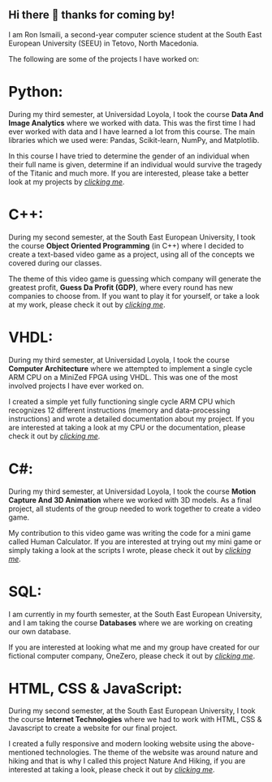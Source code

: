 ## Hi there 👋 thanks for coming by!

I am Ron Ismaili, a second-year computer science student at the South East European University (SEEU) in Tetovo, North Macedonia.

The following are some of the projects I have worked on:

# **Python:**
During my third semester, at Universidad Loyola, I took the course **Data And Image Analytics** where we worked with data. This was the first time I had ever worked with data and I have learned a lot from this course. The main libraries which we used were: Pandas, Scikit-learn, NumPy, and Matplotlib.

In this course I have tried to determine the gender of an individual when their full name is given, determine if an individual would survive the tragedy of the Titanic and much more. If you are interested, please take a better look at my projects by *[clicking me](https://github.com/RonIsmaili/Data-And-Image-Analytics)*.

# **C++:**
During my second semester, at the South East European University, I took the course **Object Oriented Programming** (in C++) where I decided to create a text-based video game as a project, using all of the concepts we covered during our classes.

The theme of this video game is guessing which company will generate the greatest profit, **Guess Da Profit (GDP)**, where every round has new companies to choose from. If you want to play it for yourself, or take a look at my work, please check it out by *[clicking me](https://github.com/RonIsmaili/Guess-Da-Profit)*.

# **VHDL:**
During my third semester, at Universidad Loyola, I took the course **Computer Architecture** where we attempted to implement a single cycle ARM CPU on a MiniZed FPGA using VHDL. This was one of the most involved projects I have ever worked on. 

I created a simple yet fully functioning single cycle ARM CPU which recognizes 12 different instructions (memory and data-processing instructions) and wrote a detailed documentation about my project. If you are interested at taking a look at my CPU or the documentation, please check it out by *[clicking me](https://github.com/RonIsmaili/mini-ARM-CPU)*. 

# **C#:**
During my third semester, at Universidad Loyola, I took the course **Motion Capture And 3D Animation** where we worked with 3D models. As a final project, all students of the group needed to work together to create a video game.

My contribution to this video game was writing the code for a mini game called Human Calculator. If you are interested at trying out my mini game or simply taking a look at the scripts I wrote, please check it out by *[clicking me](https://github.com/RonIsmaili/Human-Calculator)*.

# **SQL:**
I am currently in my fourth semester, at the South East European University, and I am taking the course **Databases** where we are working on creating our own database. 

If you are interested at looking what me and my group have created for our fictional computer company, OneZero, please check it out by *[clicking me](https://github.com/RonIsmaili/OneZero)*.

# **HTML, CSS & JavaScript:**
During my second semester, at the South East European University, I took the course **Internet Technologies** where we had to work with HTML, CSS & Javascript to create a website for our final project.

I created a fully responsive and modern looking website using the above-mentioned technologies. The theme of the website was around nature and hiking and that is why I called this project Nature And Hiking, if you are interested at taking a look, please check it out by *[clicking me](https://github.com/RonIsmaili/Nature-And-Hiking)*.
